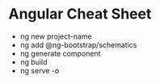 # Angular Cheat Sheet
- ng new project-name
- ng add @ng-bootstrap/schematics
- ng generate component
- ng build
- ng serve -o

